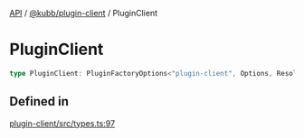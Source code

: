 [API](../../../packages.md) / [@kubb/plugin-client](../index.md) / PluginClient

# PluginClient

```ts
type PluginClient: PluginFactoryOptions<"plugin-client", Options, ResolvedOptions, never, ResolvePathOptions>;
```

## Defined in

[plugin-client/src/types.ts:97](https://github.com/kubb-project/kubb/blob/7f30045af96d8c89b6cda0a30f7535f095a0cb45/packages/plugin-client/src/types.ts#L97)
